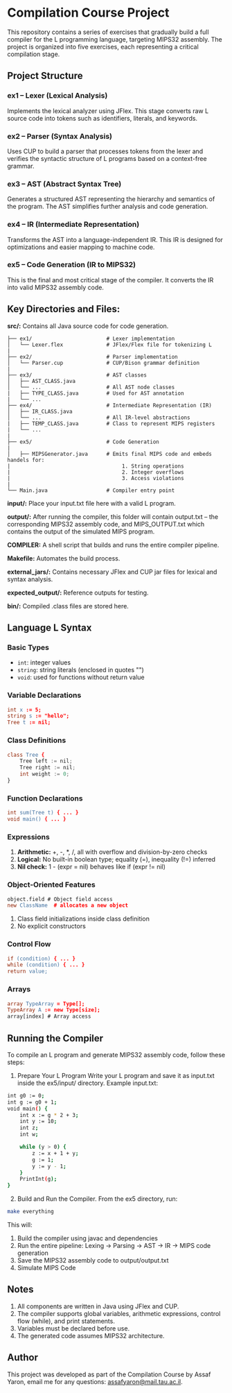 # Compilation Course Project
This repository contains a series of exercises that gradually build a full compiler for the L programming language, targeting MIPS32 assembly. The project is organized into five exercises, each representing a critical compilation stage.

## Project Structure

### ex1 – Lexer (Lexical Analysis)
Implements the lexical analyzer using JFlex. This stage converts raw L source code into tokens such as identifiers, literals, and keywords.

### ex2 – Parser (Syntax Analysis)
Uses CUP to build a parser that processes tokens from the lexer and verifies the syntactic structure of L programs based on a context-free grammar.

### ex3 – AST (Abstract Syntax Tree)
Generates a structured AST representing the hierarchy and semantics of the program. The AST simplifies further analysis and code generation.

### ex4 – IR (Intermediate Representation)
Transforms the AST into a language-independent IR. This IR is designed for optimizations and easier mapping to machine code.

### ex5 – Code Generation (IR to MIPS32)
This is the final and most critical stage of the compiler. It converts the IR into valid MIPS32 assembly code.

## Key Directories and Files:

**src/:** Contains all Java source code for code generation.
```src/
├── ex1/                        # Lexer implementation
│   └── Lexer.flex              # JFlex/Flex file for tokenizing L
|
├── ex2/                        # Parser implementation
│   └── Parser.cup              # CUP/Bison grammar definition
|
├── ex3/                        # AST classes
│   ├── AST_CLASS.java
│   └── ...                     # All AST node classes
|   ├── TYPE_CLASS.java         # Used for AST annotation
|   └── ...
├── ex4/                        # Intermediate Representation (IR)
│   ├── IR_CLASS.java
│   └── ...                     # All IR-level abstractions
|   ├── TEMP_CLASS.java         # Class to represent MIPS registers
|   └── ...
|
├── ex5/                        # Code Generation
|
│   ├── MIPSGenerator.java      # Emits final MIPS code and embeds handels for:
|                                    1. String operations
|                                    2. Integer overflows
|                                    3. Access violations
|
└── Main.java                   # Compiler entry point
```

**input/:** Place your input.txt file here with a valid L program.

**output/:** After running the compiler, this folder will contain output.txt – the corresponding MIPS32 assembly code, and MIPS_OUTPUT.txt which contains the output of the simulated MIPS program.

**COMPILER:** A shell script that builds and runs the entire compiler pipeline.

**Makefile:** Automates the build process.

**external_jars/:** Contains necessary JFlex and CUP jar files for lexical and syntax analysis.

**expected_output/:** Reference outputs for testing.

**bin/:** Compiled .class files are stored here.

## Language L Syntax

### Basic Types
- `int`: integer values
- `string`: string literals (enclosed in quotes "")
- `void`: used for functions without return value

### Variable Declarations
```l
int x := 5;
string s := "hello";
Tree t := nil;
```
### Class Definitions
```l
class Tree {
    Tree left := nil;
    Tree right := nil;
    int weight := 0;
}
```
### Function Declarations

```l
int sum(Tree t) { ... }
void main() { ... }
```

### Expressions
1. **Arithmetic:** +, -, *, /, all with overflow and division-by-zero checks
2. **Logical:** No built-in boolean type; equality (=), inequality (!=) inferred
3. **Nil check:** 1 - (expr = nil) behaves like if (expr != nil)

### Object-Oriented Features
```l
object.field # Object field access
new ClassName  # allocates a new object
```
1. Class field initializations inside class definition
2. No explicit constructors

### Control Flow

```l
if (condition) { ... }
while (condition) { ... }
return value;
```

### Arrays
```l
array TypeArray = Type[];
TypeArray A := new Type[size];
array[index] # Array access
```

## Running the Compiler
To compile an L program and generate MIPS32 assembly code, follow these steps:

1. Prepare Your L Program
Write your L program and save it as input.txt inside the ex5/input/ directory.
Example input.txt:

```sh
int g0 := 0;
int g := g0 + 1;
void main() {
    int x := g * 2 + 3;
    int y := 10;
    int z;
    int w;

    while (y > 0) {
        z := x + 1 + y;
        g := 1;
        y := y - 1;
    }
    PrintInt(g);
}
```

2. Build and Run the Compiler. From the ex5 directory, run:

```sh
make everything
```
This will:

  1. Build the compiler using javac and dependencies
  2. Run the entire pipeline: Lexing → Parsing → AST → IR → MIPS code generation
  3. Save the MIPS32 assembly code to output/output.txt
  4. Simulate MIPS Code

## Notes
1. All components are written in Java using JFlex and CUP.
2. The compiler supports global variables, arithmetic expressions, control flow (while), and print statements.
3. Variables must be declared before use.
4. The generated code assumes MIPS32 architecture.

## Author
This project was developed as part of the Compilation Course by Assaf Yaron, email me for any questions: assafyaron@mail.tau.ac.il.

